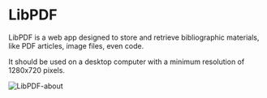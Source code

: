 # LibPDF

LibPDF is a web app designed to store and retrieve bibliographic materials, like PDF articles, image files, even code.

It should be used on a desktop computer with a minimum resolution of 1280x720 pixels.

![LibPDF-about](https://user-images.githubusercontent.com/6748360/194130122-bcf3fec1-3c7a-41d7-a8b2-4be5a9768181.png)

